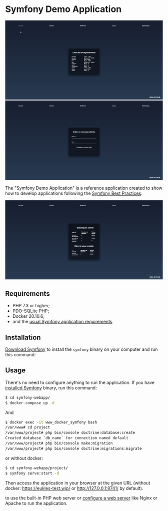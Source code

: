 Symfony Demo Application
========================

![Screenshot](assets/accueil.png)
![Screenshot](assets/client.png)

The "Symfony Demo Application" is a reference application created to show how to develop applications following the [Symfony Best Practices][1].

![Screenshot](assets/statistique.png)

Requirements
------------

  * PHP 7.3 or higher;
  * PDO-SQLite PHP;
  * Docker 20.10.6;
  * and the [usual Symfony application requirements][2].

Installation
------------

[Download Symfony][4] to install the `symfony` binary on your computer and run
this command:

Usage
-----

There's no need to configure anything to run the application. If you have
[installed Symfony][4] binary, run this command:

```bash
$ cd symfony-webapp/
$ docker-compose up -d
```

And

```bash
$ docker exec -it www_docker_symfony bash
/var/www# cd project
/var/www/project# php bin/console doctrine:database:create
Created database `db_name` for connection named default
/var/www/project# php bin/console make:migration
/var/www/project# php bin/console doctrine:migrations:migrate
```

or without docker:

```bash
$ cd symfony-webapp/project/
$ symfony serve:start -d
```

Then access the application in your browser at the given URL (without docker: <https://eukles-test.wip/> or <http://127.0.0.1:8741/> by default).

to use the built-in PHP web server or [configure a web server][3] like Nginx or Apache to run the application.

[1]: https://symfony.com/doc/current/best_practices.html
[2]: https://symfony.com/doc/current/reference/requirements.html
[3]: https://symfony.com/doc/current/cookbook/configuration/web_server_configuration.html
[4]: https://symfony.com/download